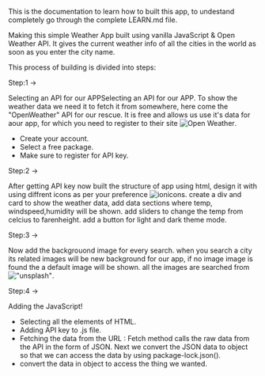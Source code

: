 This is the documentation to learn how to built this app, to undestand completely go through the complete LEARN.md file.

Making this simple Weather App built using vanilla JavaScript & Open Weather API. 
It gives the current weather info of all the cities in the world as soon as you enter the city name.

This process of building is divided into steps:

Step:1 ->

Selecting an API for our APPSelecting an API for our APP.
To show the weather data we need it to fetch it from somewhere, here come the "OpenWeather" API for our rescue.
It is free and allows us use it's data for aour app, for which you need to register to their site ![Open Weather](https://openweathermap.org/).

- Create your account.
- Select a free package.
- Make sure to register for API key.

Step:2 ->

After getting API key now built the structure of app using html,
design it with using diffrent icons as per your preference ![ionicons](https://ionic.io/ionicons).
create a div and card to show the weather data, add data sections where temp, windspeed,humidity will be shown.
add sliders to change the temp from celcius to farenheight.
add a button for light and dark theme mode.

Step:3 ->

Now add the backgrouond image for every search.
when you search a city its related images will be new background for our app, if no image image is found the a default image will be shown.
all the images are searched from !["unsplash"](https://unsplash.com/images). 

Step:4 ->

Adding the JavaScript!

- Selecting all the elements of HTML.
- Adding API key to .js file.
- Fetching the data from the URL : Fetch method calls the raw data from the API in the form of JSON. Next we convert the JSON data to
  object so that we can access the data by using package-lock.json().
- convert the data in object to access the thing we wanted.



